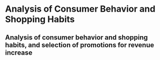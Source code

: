 # Analysis of Consumer Behavior and Shopping Habits
Analysis of consumer behavior and shopping habits, and selection of promotions for revenue increase
--
